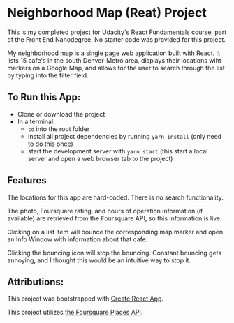 # Neighborhood Map (Reat) Project

This is my completed project for Udacity's React Fundamentals course, part of the Front End Nanodegree. No starter code was provided for this project.

My neighborhood map is a single page web application built with React. It lists 15 cafe's in the south Denver-Metro area, displays their locations wiht markers on a Google Map, and allows for the user to search through the list by typing into the filter field.

## To Run this App:

* Clone or download the project
* In a terminal:
  * `cd` into the root folder
  * install all project dependencies by running `yarn install` (only need to do this once)
  * start the development server with `yarn start` (this start a local server and open a web browser tab to the project)

## Features
The locations for this app are hard-coded. There is no search functionality.

The photo, Foursquare rating, and hours of operation information (if available) are retrieved from the Foursquare API, so this information is live.

Clicking on a list item will bounce the corresponding map marker and open an Info Window with information about that cafe.

Clicking the bouncing icon will stop the bouncing. Constant bouncing gets annoying, and I thought this would be an intuitive way to stop it.


## Attributions:
This project was bootstrapped with [Create React App](https://github.com/facebook/create-react-app).

This project utilizes [the Foursquare Places API](https://developer.foursquare.com/docs/api).

